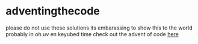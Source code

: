 # adventingthecode
please do not use these solutions
its embarassing to show this to the world
probably in oh uv en keyubed time
check out the advent of code [here](https://adventofcode.com/2022)
